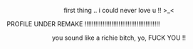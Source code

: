 

<p align="center">first thing .. i could never love u !! >_< </p>



PROFILE UNDER REMAKE !!!!!!!!!!!!!!!!!!!!!!!!!!!!!!!!!!!!!!!!!!


<p align="center">you sound like a richie bitch, yo, FUCK YOU !!</p>
